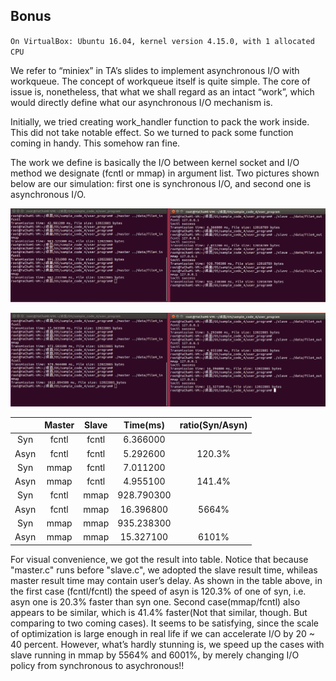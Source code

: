 ## Bonus

`On VirtualBox: Ubuntu 16.04, kernel version 4.15.0, with 1 allocated CPU`

We refer to “miniex” in TA’s slides to implement asynchronous I/O with workqueue. The concept of workqueue itself is quite simple. The core of issue is, nonetheless, that what we shall regard as an intact “work”, which would directly define what our asynchronous I/O mechanism is.

Initially, we tried creating work_handler function to pack the work inside. This did not take notable effect. So we turned to pack some function coming in handy. This somehow ran fine.

The work we define is basically the I/O between kernel socket and I/O method we designate (fcntl or mmap) in argument list. Two pictures shown below are our simulation: first one is synchronous I/O, and second one is asynchronous I/O.

![Synchronous I/O](https://raw.githubusercontent.com/Lu-YuCheng/OSProject2/master/photo_collection/62194067_332755374083625_4157321969349427200_n.png)

![ASynchronous I/O](https://raw.githubusercontent.com/Lu-YuCheng/OSProject2/master/photo_collection/62239269_2269922256456707_3956757261598064640_n.png)

|      | Master | Slave |    Time(ms)    | ratio(Syn/Asyn) |
|:----:|:------:|:-----:|:----------:|:-----------------:|
|  Syn |  fcntl | fcntl |  6.366000  |                   |
| Asyn |  fcntl | fcntl |  5.292600  |       120.3%      |
|  Syn |  mmap  | fcntl |  7.011200  |                   |
| Asyn |  mmap  | fcntl |  4.955100  |       141.4%      |
|  Syn |  fcntl |  mmap | 928.790300 |                   |
| Asyn |  fcntl |  mmap |  16.396800 |       5664%       |
|  Syn |  mmap  |  mmap | 935.238300 |                   |
| Asyn |  mmap  |  mmap |  15.327100 |       6101%       |

For visual convenience, we got the result into table. Notice that because "master.c" runs before "slave.c", we adopted the slave result time, whileas master result time may contain user’s delay. As shown in the table above, in the first case (fcntl/fcntl) the speed of asyn is 120.3% of one of syn, i.e. asyn one is 20.3% faster than syn one. Second case(mmap/fcntl) also appears to be similar, which is 41.4% faster(Not that similar, though. But comparing to two coming cases). It seems to be satisfying, since the scale of optimization is large enough in real life if we can accelerate I/O by 20 ~ 40 percent. However, what’s hardly stunning is, we speed up the cases with slave running in mmap by 5564% and 6001%, by merely changing I/O policy from synchronous to asychronous!!
